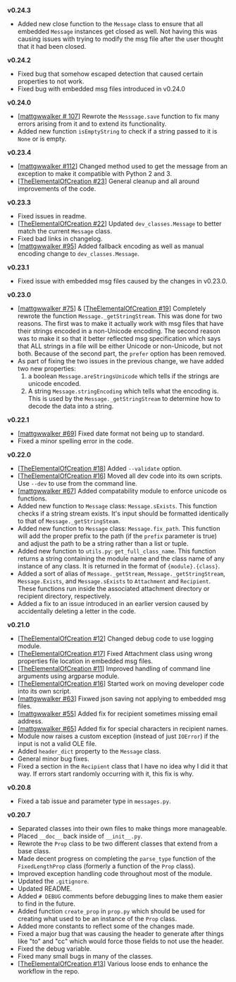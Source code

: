 **v0.24.3**
* Added new close function to the `Message` class to ensure that all embedded `Message` instances get closed as well. Not having this was causing issues with trying to modify the msg file after the user thought that it had been closed.

**v0.24.2**
* Fixed bug that somehow escaped detection that caused certain properties to not work.
* Fixed bug with embedded msg files introduced in v0.24.0

**v0.24.0**
* [[mattgwwalker # 107](https://github.com/mattgwwalker/msg-extractor/issues/107)] Rewrote the `Messsage.save` function to fix many  errors arising from it and to extend its functionality.
* Added new function `isEmptyString` to check if a string passed to it is `None` or is empty.

**v0.23.4**
* [[mattgwwalker #112](https://github.com/mattgwwalker/msg-extractor/issues/112)] Changed method used to get the message from an exception to make it compatible with Python 2 and 3.
* [[TheElementalOfCreation #23](https://github.com/TheElementalOfCreation/msg-extractor/issues/23)] General cleanup and all around improvements of the code.

**v0.23.3**
* Fixed issues in readme.
* [[TheElementalOfCreation #22](https://github.com/TheElementalOfCreation/msg-extractor/issues/22)] Updated `dev_classes.Message` to better match the current `Message` class.
* Fixed bad links in changelog.
* [[mattgwwalker #95](https://github.com/mattgwwalker/msg-extractor/issues/95)] Added fallback encoding as well as manual encoding change to `dev_classes.Message`.

**v0.23.1**
* Fixed issue with embedded msg files caused by the changes in v0.23.0.

**v0.23.0**
* [[mattgwwalker #75](https://github.com/mattgwwalker/msg-extractor/issues/75)] & [[TheElementalOfCreation #19](https://github.com/TheElementalOfCreation/msg-extractor/issues/19)] Completely rewrote the function `Message._getStringStream`. This was done for two reasons. The first was to make it actually work with msg files that have their strings encoded in a non-Unicode encoding. The second reason was to make it so that it better reflected msg specification which says that ALL strings in a file will be either Unicode or non-Unicode, but not both. Because of the second part, the `prefer` option has been removed.
* As part of fixing the two issues in the previous change, we have added two new properties:
    1. a boolean `Message.areStringsUnicode` which tells if the strings are unicode encoded.
    2. A string `Message.stringEncoding` which tells what the encoding is. This is used by the `Message._getStringStream` to determine how to decode the data into a string.

**v0.22.1**
* [[mattgwwalker #69](https://github.com/mattgwwalker/msg-extractor/issues/69)] Fixed date format not being up to standard.
* Fixed a minor spelling error in the code.

**v0.22.0**
* [[TheElementalOfCreation #18](https://github.com/TheElementalOfCreation/msg-extractor/issues/18)] Added `--validate` option.
* [[TheElementalOfCreation #16](https://github.com/TheElementalOfCreation/msg-extractor/issues/16)] Moved all dev code into its own scripts. Use `--dev` to use from the command line.
* [[mattgwwalker #67](https://github.com/mattgwwalker/msg-extractor/issues/67)] Added compatability module to enforce unicode os functions.
* Added new function to `Message` class: `Message.sExists`. This function checks if a string stream exists. It's input should be formatted identically to that of `Message._getStringSteam`.
* Added new function to `Message` class: `Message.fix_path`. This function will add the proper prefix to the path (if the `prefix` parameter is true) and adjust the path to be a string rather than a list or tuple.
* Added new function to `utils.py`: `get_full_class_name`. This function returns a string containing the module name and the class name of any instance of any class. It is returned in the format of `{module}.{class}`.
* Added a sort of alias of `Message._getStream`, `Message._getStringStream`, `Message.Exists`, and `Message.sExists` to `Attachment` and `Recipient`. These functions run inside the associated attachment directory or recipient directory, respectively.
* Added a fix to an issue introduced in an earlier version caused by accidentally deleting a letter in the code.

**v0.21.0**
* [[TheElementalOfCreation #12](https://github.com/TheElementalOfCreation/msg-extractor/issues/12)] Changed debug code to use logging module.
* [[TheElementalOfCreation #17](https://github.com/TheElementalOfCreation/msg-extractor/issues/17)] Fixed Attachment class using wrong properties file location in embedded msg files.
* [[TheElementalOfCreation #11](https://github.com/TheElementalOfCreation/msg-extractor/issues/11)] Improved handling of command line arguments using argparse module.
* [[TheElementalOfCreation #16](https://github.com/TheElementalOfCreation/msg-extractor/issues/16)] Started work on moving developer code into its own script.
* [[mattgwwalker #63](https://github.com/mattgwwalker/msg-extractor/issues/63)] Fixwed json saving not applying to embedded msg files.
* [[mattgwwalker #55](https://github.com/mattgwwalker/msg-extractor/issues/55)] Added fix for recipient sometimes missing email address.
* [[mattgwwalker #65](https://github.com/mattgwwalker/msg-extractor/issues/65)] Added fix for special characters in recipient names.
* Module now raises a custom exception (instead of just `IOError`) if the input is not a valid OLE file.
* Added `header_dict` property to the `Message` class.
* General minor bug fixes.
* Fixed a section in the `Recipient` class that I have no idea why I did it that way. If errors start randomly occurring with it, this fix is why.

**v0.20.8**
* Fixed a tab issue and parameter type in `messages.py`.


**v0.20.7**

* Separated classes into their own files to make things more manageable.
* Placed `__doc__` back inside of `__init__.py`.
* Rewrote the `Prop` class to be two different classes that extend from a base class.
* Made decent progress on completing the `parse_type` function of the `FixedLengthProp` class (formerly a function of the `Prop` class).
* Improved exception handling code throughout most of the module.
* Updated the `.gitignore`.
* Updated README.
* Added `# DEBUG` comments before debugging lines to make them easier to find in the future.
* Added function `create_prop` in `prop.py` which should be used for creating what used to be an instance of the `Prop` class.
* Added more constants to reflect some of the changes made.
* Fixed a major bug that was causing the header to generate after things like "to" and "cc" which would force those fields to not use the header.
* Fixed the debug variable.
* Fixed many small bugs in many of the classes.
* [[TheElementalOfCreation #13](https://github.com/TheElementalOfCreation/msg-extractor/issues/13)] Various loose ends to enhance the workflow in the repo.

